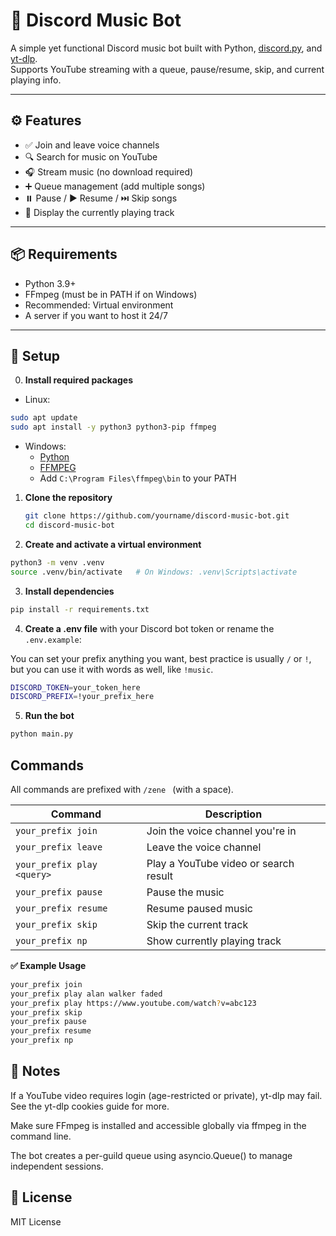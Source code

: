 # 🎵 Discord Music Bot

A simple yet functional Discord music bot built with Python, [discord.py](https://discordpy.readthedocs.io/), and [yt-dlp](https://github.com/yt-dlp/yt-dlp).  
Supports YouTube streaming with a queue, pause/resume, skip, and current playing info.

---

## ⚙️ Features

- ✅ Join and leave voice channels
- 🔍 Search for music on YouTube
- 🎧 Stream music (no download required)
- ➕ Queue management (add multiple songs)
- ⏸️ Pause / ▶️ Resume / ⏭️ Skip songs
- 📝 Display the currently playing track

---

## 📦 Requirements

- Python 3.9+
- FFmpeg (must be in PATH if on Windows)
- Recommended: Virtual environment
- A server if you want to host it 24/7

---

## 🧪 Setup

0. **Install required packages**

- Linux:

```bash
sudo apt update
sudo apt install -y python3 python3-pip ffmpeg
```

- Windows:
  - [Python](https://www.python.org/)
  - [FFMPEG](https://github.com/BtbN/FFmpeg-Builds/releases)
  - Add `C:\Program Files\ffmpeg\bin` to your PATH

1. **Clone the repository**

   ```bash
   git clone https://github.com/yourname/discord-music-bot.git
   cd discord-music-bot
   ```

2. **Create and activate a virtual environment**

```bash
python3 -m venv .venv
source .venv/bin/activate   # On Windows: .venv\Scripts\activate
```

3. **Install dependencies**

```bash
pip install -r requirements.txt
```

4. **Create a .env file** with your Discord bot token or rename the `.env.example`:

You can set your prefix anything you want, best practice is usually `/` or `!`, but you can use it with words as well, like `!music`.

```bash
DISCORD_TOKEN=your_token_here
DISCORD_PREFIX=!your_prefix_here
```

5. **Run the bot**

```bash
python main.py
```

## Commands

All commands are prefixed with `/zene ` (with a space).

| Command                    | Description                           |
| -------------------------- | ------------------------------------- |
| `your_prefix join`         | Join the voice channel you're in      |
| `your_prefix leave`        | Leave the voice channel               |
| `your_prefix play <query>` | Play a YouTube video or search result |
| `your_prefix pause`        | Pause the music                       |
| `your_prefix resume`       | Resume paused music                   |
| `your_prefix skip`         | Skip the current track                |
| `your_prefix np`           | Show currently playing track          |

**✅ Example Usage**

```bash
your_prefix join
your_prefix play alan walker faded
your_prefix play https://www.youtube.com/watch?v=abc123
your_prefix skip
your_prefix pause
your_prefix resume
your_prefix np
```

## **🚨 Notes**

If a YouTube video requires login (age-restricted or private), yt-dlp may fail. See the yt-dlp cookies guide for more.

Make sure FFmpeg is installed and accessible globally via ffmpeg in the command line.

The bot creates a per-guild queue using asyncio.Queue() to manage independent sessions.

## **📄 License**

MIT License
